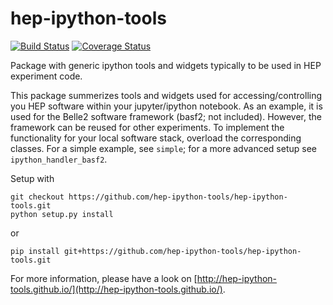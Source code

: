 # hep-ipython-tools
[![Build Status](https://travis-ci.org/hep-ipython-tools/hep-ipython-tools.svg?branch=master)](https://travis-ci.org/hep-ipython-tools/hep-ipython-tools)
[![Coverage Status](https://coveralls.io/repos/github/hep-ipython-tools/hep-ipython-tools/badge.svg?branch=master)](https://coveralls.io/github/hep-ipython-tools/hep-ipython-tools?branch=master)

Package with generic ipython tools and widgets typically to be used in HEP experiment code.

This package summerizes tools and widgets used for accessing/controlling you HEP software within your jupyter/ipython notebook. As an example, it is used for the Belle2 software framework (basf2; not included). 
However, the framework can be reused for other experiments. To implement the functionality for your local software stack, overload the corresponding 
classes. For a simple example, see `simple`; for a more advanced setup see `ipython_handler_basf2`.

Setup with 

    git checkout https://github.com/hep-ipython-tools/hep-ipython-tools.git
    python setup.py install
  
or

    pip install git+https://github.com/hep-ipython-tools/hep-ipython-tools.git
    
For more information, please have a look on [http://hep-ipython-tools.github.io/](http://hep-ipython-tools.github.io/).
